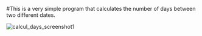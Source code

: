 
#This is a very simple program that calculates the number of days between
two different dates.

![calcul_days_screenshot1](https://user-images.githubusercontent.com/78742812/143662268-24b641a6-daa3-4659-84d9-c4d6a7db05af.jpeg)

